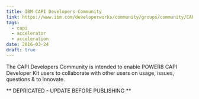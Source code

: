 ```yaml
---
title: IBM CAPI Developers Community
link: https://www.ibm.com/developerworks/community/groups/community/CAPI_Developers_Community
tags:
  - capi
  - accelerator
  - acceleration
date: 2016-03-24
draft: true
---
```


The CAPI Developers Community is intended to enable POWER8 CAPI Developer Kit users to collaborate with other users on
usage, issues, questions & to innovate.

** DEPRICATED - UPDATE BEFORE PUBLISHING **
